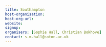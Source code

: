 ```yaml
---
title: Southampton
host-organisation: 
host-org-url: 
website:
signup:
organisers: [Sophie Hall, Christian Bokhove]
contact: s.m.hall@soton.ac.uk
---
```

